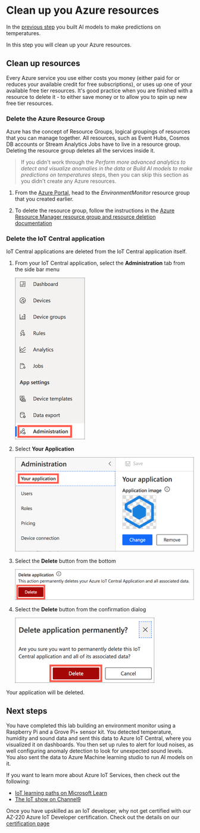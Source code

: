 # Clean up you Azure resources

In the [previous step](./build-ai-models.md) you built AI models to make predictions on temperatures.

In this step you will clean up your Azure resources.

## Clean up resources

Every Azure service you use either costs you money (either paid for or reduces your available credit for free subscriptions), or uses up one of your available free tier resources. It's good practice when you are finished with a resource to delete it - to either save money or to allow you to spin up new free tier resources.

### Delete the Azure Resource Group

Azure has the concept of Resource Groups, logical groupings of resources that you can manage together. All resources, such as Event Hubs, Cosmos DB accounts or Stream Analytics Jobs have to live in a resource group. Deleting the resource group deletes all the services inside it.

> If you didn't work through the *Perform more advanced analytics to detect and visualize anomalies in the data* or *Build AI models to make predictions on temperatures* steps, then you can skip this section as you didn't create any Azure resources.

1. From the [Azure Portal](https://portal.azure.com/?WT.mc_id=academic-7372-jabenn), head to the *EnvironmentMonitor* resource group that you created earlier.

1. To delete the resource group, follow the instructions in the [Azure Resource Manager resource group and resource deletion documentation](https://docs.microsoft.com/azure/azure-resource-manager/management/delete-resource-group?tabs=azure-portal&WT.mc_id=iotcurriculum-github-jabenn)

### Delete the IoT Central application

IoT Central applications are deleted from the IoT Central application itself.

1. From your IoT Central application, select the **Administration** tab from the side bar menu

    ![The administration menu](../images/iot-central-menu-administration.png)

1. Select **Your Application**

    ![Your application menu item](../images/iot-central-administration-your-application.png)

1. Select the **Delete** button from the bottom

    ![The delete application button](../images/iot-central-administration-your-application-delete-application-button.png)

1. Select the **Delete** button from the confirmation dialog

    ![The delete confirmation dialog](../images/iot-central-administration-your-application-delete-application-confirmation.png)

Your application will be deleted.

## Next steps

You have completed this lab building an environment monitor using a Raspberry Pi and a Grove Pi+ sensor kit. You detected temperature, humidity and sound data and sent this data to Azure IoT Central, where you visualized it on dashboards. You then set up rules to alert for loud noises, as well configuring anomaly detection to look for unexpected sound levels. You also sent the data to Azure Machine learning studio to run AI models on it.

If you want to learn more about Azure IoT Services, then check out the following:

* [IoT learning paths on Microsoft Learn](https://docs.microsoft.com/learn/browse/?term=IOT&WT.mc_id=iotcurriculum-github-jabenn)
* [The IoT show on Channel9](https://channel9.msdn.com/Shows/Internet-of-Things-Show/?WT.mc_id=academic-7372-jabenn)

Once you have upskilled as an IoT developer, why not get certified with our AZ-220 Azure IoT Developer certification. Check out the details on our [certification page](https://docs.microsoft.com/learn/certifications/azure-iot-developer-specialty?WT.mc_id=academic-7372-jabenn)
